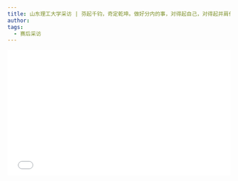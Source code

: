 ```yaml
---
title: 山东理工大学采访 | 芬起千钧，奇定乾坤。做好分内的事，对得起自己，对得起并肩作战得的队友！
author: 
tags:
  - 赛后采访
---
```


<div class="video-container" style="position: relative; padding-bottom: 56.25%; height: 0; overflow: hidden; max-width: 100%;">
  <iframe src="//player.bilibili.com/player.html?isOutside=true&aid=114393484364044&bvid=BV1khLVzYEtR&cid=29591864079&p=1" 
          style="position: absolute; top: 0; left: 0; width: 100%; height: 100%;" 
          scrolling="no" border="0" frameborder="no" framespacing="0" allowfullscreen="true">
  </iframe>
</div>
